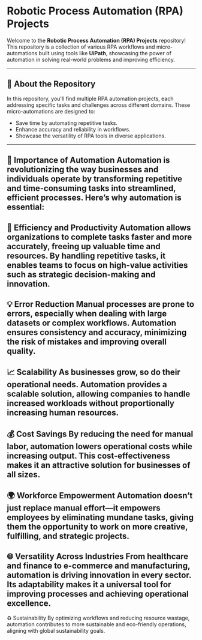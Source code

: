 # Robotic Process Automation (RPA) Projects  

Welcome to the **Robotic Process Automation (RPA) Projects** repository! This repository is a collection of various RPA workflows and micro-automations built using tools like **UiPath**, showcasing the power of automation in solving real-world problems and improving efficiency.  

---

## 🚀 About the Repository  

In this repository, you'll find multiple RPA automation projects, each addressing specific tasks and challenges across different domains. These micro-automations are designed to:  
- Save time by automating repetitive tasks.  
- Enhance accuracy and reliability in workflows.  
- Showcase the versatility of RPA tools in diverse applications.  

---
🤖 Importance of Automation
Automation is revolutionizing the way businesses and individuals operate by transforming repetitive and time-consuming tasks into streamlined, efficient processes. Here’s why automation is essential:
---
🌟 Efficiency and Productivity
Automation allows organizations to complete tasks faster and more accurately, freeing up valuable time and resources. By handling repetitive tasks, it enables teams to focus on high-value activities such as strategic decision-making and innovation.
---
💡 Error Reduction
Manual processes are prone to errors, especially when dealing with large datasets or complex workflows. Automation ensures consistency and accuracy, minimizing the risk of mistakes and improving overall quality.
---
📈 Scalability
As businesses grow, so do their operational needs. Automation provides a scalable solution, allowing companies to handle increased workloads without proportionally increasing human resources.
---
💰 Cost Savings
By reducing the need for manual labor, automation lowers operational costs while increasing output. This cost-effectiveness makes it an attractive solution for businesses of all sizes.
---
🌍 Workforce Empowerment
Automation doesn’t just replace manual effort—it empowers employees by eliminating mundane tasks, giving them the opportunity to work on more creative, fulfilling, and strategic projects.
---
🌐 Versatility Across Industries
From healthcare and finance to e-commerce and manufacturing, automation is driving innovation in every sector. Its adaptability makes it a universal tool for improving processes and achieving operational excellence.
---
♻️ Sustainability
By optimizing workflows and reducing resource wastage, automation contributes to more sustainable and eco-friendly operations, aligning with global sustainability goals.
